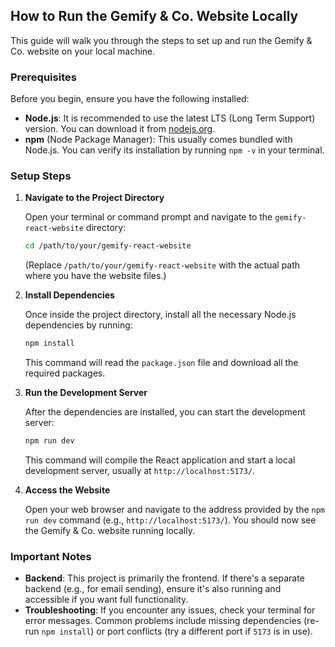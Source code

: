 ## How to Run the Gemify & Co. Website Locally

This guide will walk you through the steps to set up and run the Gemify & Co. website on your local machine.

### Prerequisites

Before you begin, ensure you have the following installed:

*   **Node.js**: It is recommended to use the latest LTS (Long Term Support) version. You can download it from [nodejs.org](https://nodejs.org/).
*   **npm** (Node Package Manager): This usually comes bundled with Node.js. You can verify its installation by running `npm -v` in your terminal.

### Setup Steps

1.  **Navigate to the Project Directory**

    Open your terminal or command prompt and navigate to the `gemify-react-website` directory:

    ```bash
    cd /path/to/your/gemify-react-website
    ```

    (Replace `/path/to/your/gemify-react-website` with the actual path where you have the website files.)

2.  **Install Dependencies**

    Once inside the project directory, install all the necessary Node.js dependencies by running:

    ```bash
    npm install
    ```

    This command will read the `package.json` file and download all the required packages.

3.  **Run the Development Server**

    After the dependencies are installed, you can start the development server:

    ```bash
    npm run dev
    ```

    This command will compile the React application and start a local development server, usually at `http://localhost:5173/`.

4.  **Access the Website**

    Open your web browser and navigate to the address provided by the `npm run dev` command (e.g., `http://localhost:5173/`). You should now see the Gemify & Co. website running locally.

### Important Notes

*   **Backend**: This project is primarily the frontend. If there's a separate backend (e.g., for email sending), ensure it's also running and accessible if you want full functionality.
*   **Troubleshooting**: If you encounter any issues, check your terminal for error messages. Common problems include missing dependencies (re-run `npm install`) or port conflicts (try a different port if `5173` is in use).



